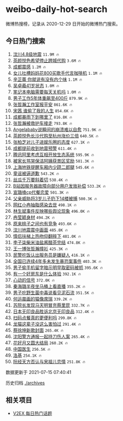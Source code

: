 # weibo-daily-hot-search

微博热搜榜，记录从 2020-12-29 日开始的微博热门搜索。

## 今日热门搜索

<!-- BEGIN -->

1. [汶川4.8级地震](https://s.weibo.com/weibo?q=%23%E6%B1%B6%E5%B7%9D4.8%E7%BA%A7%E5%9C%B0%E9%9C%87%23&Refer=top) `11.9M 🔥`
1. [茶颜悦色希望停止跨城代购](https://s.weibo.com/weibo?q=%23%E8%8C%B6%E9%A2%9C%E6%82%A6%E8%89%B2%E5%B8%8C%E6%9C%9B%E5%81%9C%E6%AD%A2%E8%B7%A8%E5%9F%8E%E4%BB%A3%E8%B4%AD%23&Refer=top) `3.6M 🔥`
1. [成都震感](https://s.weibo.com/weibo?q=%E6%88%90%E9%83%BD%E9%9C%87%E6%84%9F&Refer=top) `1.2M 🔥`
1. [女儿吐槽妈妈花800买歌手代言咖啡机](https://s.weibo.com/weibo?q=%23%E5%A5%B3%E5%84%BF%E5%90%90%E6%A7%BD%E5%A6%88%E5%A6%88%E8%8A%B1800%E4%B9%B0%E6%AD%8C%E6%89%8B%E4%BB%A3%E8%A8%80%E5%92%96%E5%95%A1%E6%9C%BA%23&Refer=top) `1.1M 🔥`
1. [辛芷蕾 你就说有没有内个味](https://s.weibo.com/weibo?q=%E8%BE%9B%E8%8A%B7%E8%95%BE%20%E4%BD%A0%E5%B0%B1%E8%AF%B4%E6%9C%89%E6%B2%A1%E6%9C%89%E5%86%85%E4%B8%AA%E5%91%B3&Refer=top) `1.1M 🔥`
1. [吴卓羲41岁状态](https://s.weibo.com/weibo?q=%23%E5%90%B4%E5%8D%93%E7%BE%B241%E5%B2%81%E7%8A%B6%E6%80%81%23&Refer=top) `1.0M 🔥`
1. [笔记本电脑需要每天关机吗](https://s.weibo.com/weibo?q=%23%E7%AC%94%E8%AE%B0%E6%9C%AC%E7%94%B5%E8%84%91%E9%9C%80%E8%A6%81%E6%AF%8F%E5%A4%A9%E5%85%B3%E6%9C%BA%E5%90%97%23&Refer=top) `1.0M 🔥`
1. [男子工作5年体重飙至400斤](https://s.weibo.com/weibo?q=%23%E7%94%B7%E5%AD%90%E5%B7%A5%E4%BD%9C5%E5%B9%B4%E4%BD%93%E9%87%8D%E9%A3%99%E8%87%B3400%E6%96%A4%23&Refer=top) `879.9K 🔥`
1. [张哲瀚工作室报平安](https://s.weibo.com/weibo?q=%23%E5%BC%A0%E5%93%B2%E7%80%9A%E5%B7%A5%E4%BD%9C%E5%AE%A4%E6%8A%A5%E5%B9%B3%E5%AE%89%23&Refer=top) `861.6K 🔥`
1. [宋茜 谁偷了我的人生](https://s.weibo.com/weibo?q=%E5%AE%8B%E8%8C%9C%20%E8%B0%81%E5%81%B7%E4%BA%86%E6%88%91%E7%9A%84%E4%BA%BA%E7%94%9F&Refer=top) `854.6K 🔥`
1. [成都暴雨下到哪里了](https://s.weibo.com/weibo?q=%23%E6%88%90%E9%83%BD%E6%9A%B4%E9%9B%A8%E4%B8%8B%E5%88%B0%E5%93%AA%E9%87%8C%E4%BA%86%23&Refer=top) `816.8K 🔥`
1. [张哲瀚被救护车接走](https://s.weibo.com/weibo?q=%23%E5%BC%A0%E5%93%B2%E7%80%9A%E8%A2%AB%E6%95%91%E6%8A%A4%E8%BD%A6%E6%8E%A5%E8%B5%B0%23&Refer=top) `793.8K 🔥`
1. [Angelababy说瞬间的崩溃难以自愈](https://s.weibo.com/weibo?q=%23Angelababy%E8%AF%B4%E7%9E%AC%E9%97%B4%E7%9A%84%E5%B4%A9%E6%BA%83%E9%9A%BE%E4%BB%A5%E8%87%AA%E6%84%88%23&Refer=top) `751.9K 🔥`
1. [茶颜悦色长沙代购至杭州涨价三倍](https://s.weibo.com/weibo?q=%23%E8%8C%B6%E9%A2%9C%E6%82%A6%E8%89%B2%E9%95%BF%E6%B2%99%E4%BB%A3%E8%B4%AD%E8%87%B3%E6%9D%AD%E5%B7%9E%E6%B6%A8%E4%BB%B7%E4%B8%89%E5%80%8D%23&Refer=top) `640.5K 🔥`
1. [张柏芝对儿子进娱乐圈的态度](https://s.weibo.com/weibo?q=%23%E5%BC%A0%E6%9F%8F%E8%8A%9D%E5%AF%B9%E5%84%BF%E5%AD%90%E8%BF%9B%E5%A8%B1%E4%B9%90%E5%9C%88%E7%9A%84%E6%80%81%E5%BA%A6%23&Refer=top) `627.1K 🔥`
1. [成都提前收到地震预警](https://s.weibo.com/weibo?q=%23%E6%88%90%E9%83%BD%E6%8F%90%E5%89%8D%E6%94%B6%E5%88%B0%E5%9C%B0%E9%9C%87%E9%A2%84%E8%AD%A6%23&Refer=top) `611.4K 🔥`
1. [腾讯阿里考虑互相开放生态系统](https://s.weibo.com/weibo?q=%23%E8%85%BE%E8%AE%AF%E9%98%BF%E9%87%8C%E8%80%83%E8%99%91%E4%BA%92%E7%9B%B8%E5%BC%80%E6%94%BE%E7%94%9F%E6%80%81%E7%B3%BB%E7%BB%9F%23&Refer=top) `595.9K 🔥`
1. [被家长骂哭保洁阿姨获景区奖励](https://s.weibo.com/weibo?q=%23%E8%A2%AB%E5%AE%B6%E9%95%BF%E9%AA%82%E5%93%AD%E4%BF%9D%E6%B4%81%E9%98%BF%E5%A7%A8%E8%8E%B7%E6%99%AF%E5%8C%BA%E5%A5%96%E5%8A%B1%23&Refer=top) `581.3K 🔥`
1. [上海地铁提醒车厢内少跷二郎腿](https://s.weibo.com/weibo?q=%23%E4%B8%8A%E6%B5%B7%E5%9C%B0%E9%93%81%E6%8F%90%E9%86%92%E8%BD%A6%E5%8E%A2%E5%86%85%E5%B0%91%E8%B7%B7%E4%BA%8C%E9%83%8E%E8%85%BF%23&Refer=top) `545.6K 🔥`
1. [童谣被逼道歉](https://s.weibo.com/weibo?q=%23%E7%AB%A5%E8%B0%A3%E8%A2%AB%E9%80%BC%E9%81%93%E6%AD%89%23&Refer=top) `543.2K 🔥`
1. [丝瓜千万要斜着切](https://s.weibo.com/weibo?q=%23%E4%B8%9D%E7%93%9C%E5%8D%83%E4%B8%87%E8%A6%81%E6%96%9C%E7%9D%80%E5%88%87%23&Refer=top) `538.4K 🔥`
1. [B站因服务器故障向部分用户发放补偿](https://s.weibo.com/weibo?q=%23B%E7%AB%99%E5%9B%A0%E6%9C%8D%E5%8A%A1%E5%99%A8%E6%95%85%E9%9A%9C%E5%90%91%E9%83%A8%E5%88%86%E7%94%A8%E6%88%B7%E5%8F%91%E6%94%BE%E8%A1%A5%E5%81%BF%23&Refer=top) `533.2K 🔥`
1. [宣璐嗑cp代餐恋爱](https://s.weibo.com/weibo?q=%23%E5%AE%A3%E7%92%90%E5%97%91cp%E4%BB%A3%E9%A4%90%E6%81%8B%E7%88%B1%23&Refer=top) `501.3K 🔥`
1. [父亲威胁将3岁儿子扔下14楼被捕](https://s.weibo.com/weibo?q=%23%E7%88%B6%E4%BA%B2%E5%A8%81%E8%83%81%E5%B0%863%E5%B2%81%E5%84%BF%E5%AD%90%E6%89%94%E4%B8%8B14%E6%A5%BC%E8%A2%AB%E6%8D%95%23&Refer=top) `500.3K 🔥`
1. [网红小冉抽脂感染去世](https://s.weibo.com/weibo?q=%23%E7%BD%91%E7%BA%A2%E5%B0%8F%E5%86%89%E6%8A%BD%E8%84%82%E6%84%9F%E6%9F%93%E5%8E%BB%E4%B8%96%23&Refer=top) `498.1K 🔥`
1. [林生斌事件反映哪些舆论现象](https://s.weibo.com/weibo?q=%23%E6%9E%97%E7%94%9F%E6%96%8C%E4%BA%8B%E4%BB%B6%E5%8F%8D%E6%98%A0%E5%93%AA%E4%BA%9B%E8%88%86%E8%AE%BA%E7%8E%B0%E8%B1%A1%23&Refer=top) `496.0K 🔥`
1. [冉莹颖身材](https://s.weibo.com/weibo?q=%23%E5%86%89%E8%8E%B9%E9%A2%96%E8%BA%AB%E6%9D%90%23&Refer=top) `494.2K 🔥`
1. [原来桃子之间也有竞争](https://s.weibo.com/weibo?q=%23%E5%8E%9F%E6%9D%A5%E6%A1%83%E5%AD%90%E4%B9%8B%E9%97%B4%E4%B9%9F%E6%9C%89%E7%AB%9E%E4%BA%89%23&Refer=top) `493.6K 🔥`
1. [汶川地震震中画面](https://s.weibo.com/weibo?q=%23%E6%B1%B6%E5%B7%9D%E5%9C%B0%E9%9C%87%E9%9C%87%E4%B8%AD%E7%94%BB%E9%9D%A2%23&Refer=top) `485.8K 🔥`
1. [情侣扶梯上热吻仰翻摔下](https://s.weibo.com/weibo?q=%23%E6%83%85%E4%BE%A3%E6%89%B6%E6%A2%AF%E4%B8%8A%E7%83%AD%E5%90%BB%E4%BB%B0%E7%BF%BB%E6%91%94%E4%B8%8B%23&Refer=top) `481.0K 🔥`
1. [李子柒柴米油盐酱醋茶完结](https://s.weibo.com/weibo?q=%23%E6%9D%8E%E5%AD%90%E6%9F%92%E6%9F%B4%E7%B1%B3%E6%B2%B9%E7%9B%90%E9%85%B1%E9%86%8B%E8%8C%B6%E5%AE%8C%E7%BB%93%23&Refer=top) `474.8K 🔥`
1. [王一博张哲瀚撞衫](https://s.weibo.com/weibo?q=%E7%8E%8B%E4%B8%80%E5%8D%9A%E5%BC%A0%E5%93%B2%E7%80%9A%E6%92%9E%E8%A1%AB&Refer=top) `425.3K 🔥`
1. [民警吃饭认出服务员是嫌疑人](https://s.weibo.com/weibo?q=%23%E6%B0%91%E8%AD%A6%E5%90%83%E9%A5%AD%E8%AE%A4%E5%87%BA%E6%9C%8D%E5%8A%A1%E5%91%98%E6%98%AF%E5%AB%8C%E7%96%91%E4%BA%BA%23&Refer=top) `416.1K 🔥`
1. [全国已连续4年多未发生暴恐案事件](https://s.weibo.com/weibo?q=%23%E5%85%A8%E5%9B%BD%E5%B7%B2%E8%BF%9E%E7%BB%AD4%E5%B9%B4%E5%A4%9A%E6%9C%AA%E5%8F%91%E7%94%9F%E6%9A%B4%E6%81%90%E6%A1%88%E4%BA%8B%E4%BB%B6%23&Refer=top) `403.3K 🔥`
1. [男子偷手机留字暗示明早取密码被抓](https://s.weibo.com/weibo?q=%23%E7%94%B7%E5%AD%90%E5%81%B7%E6%89%8B%E6%9C%BA%E7%95%99%E5%AD%97%E6%9A%97%E7%A4%BA%E6%98%8E%E6%97%A9%E5%8F%96%E5%AF%86%E7%A0%81%E8%A2%AB%E6%8A%93%23&Refer=top) `395.6K 🔥`
1. [有一个好房东是什么体验](https://s.weibo.com/weibo?q=%23%E6%9C%89%E4%B8%80%E4%B8%AA%E5%A5%BD%E6%88%BF%E4%B8%9C%E6%98%AF%E4%BB%80%E4%B9%88%E4%BD%93%E9%AA%8C%23&Refer=top) `392.1K 🔥`
1. [心动的信号](https://s.weibo.com/weibo?q=%E5%BF%83%E5%8A%A8%E7%9A%84%E4%BF%A1%E5%8F%B7&Refer=top) `372.0K 🔥`
1. [秦海璐半夜坐马桶上看直播](https://s.weibo.com/weibo?q=%23%E7%A7%A6%E6%B5%B7%E7%92%90%E5%8D%8A%E5%A4%9C%E5%9D%90%E9%A9%AC%E6%A1%B6%E4%B8%8A%E7%9C%8B%E7%9B%B4%E6%92%AD%23&Refer=top) `355.2K 🔥`
1. [男子吃野生菌中毒说看见泥石流](https://s.weibo.com/weibo?q=%23%E7%94%B7%E5%AD%90%E5%90%83%E9%87%8E%E7%94%9F%E8%8F%8C%E4%B8%AD%E6%AF%92%E8%AF%B4%E7%9C%8B%E8%A7%81%E6%B3%A5%E7%9F%B3%E6%B5%81%23&Refer=top) `351.5K 🔥`
1. [何运晨画的猫像席瑞](https://s.weibo.com/weibo?q=%23%E4%BD%95%E8%BF%90%E6%99%A8%E7%94%BB%E7%9A%84%E7%8C%AB%E5%83%8F%E5%B8%AD%E7%91%9E%23&Refer=top) `339.2K 🔥`
1. [苏院长发现马天明冒充蔡里昆](https://s.weibo.com/weibo?q=%23%E8%8B%8F%E9%99%A2%E9%95%BF%E5%8F%91%E7%8E%B0%E9%A9%AC%E5%A4%A9%E6%98%8E%E5%86%92%E5%85%85%E8%94%A1%E9%87%8C%E6%98%86%23&Refer=top) `332.7K 🔥`
1. [日本无印良品胜诉北京无印良品](https://s.weibo.com/weibo?q=%23%E6%97%A5%E6%9C%AC%E6%97%A0%E5%8D%B0%E8%89%AF%E5%93%81%E8%83%9C%E8%AF%89%E5%8C%97%E4%BA%AC%E6%97%A0%E5%8D%B0%E8%89%AF%E5%93%81%23&Refer=top) `312.4K 🔥`
1. [扫码点餐真的更便利吗](https://s.weibo.com/weibo?q=%23%E6%89%AB%E7%A0%81%E7%82%B9%E9%A4%90%E7%9C%9F%E7%9A%84%E6%9B%B4%E4%BE%BF%E5%88%A9%E5%90%97%23&Refer=top) `299.8K 🔥`
1. [龙猫这辈子没这么害怕过](https://s.weibo.com/weibo?q=%23%E9%BE%99%E7%8C%AB%E8%BF%99%E8%BE%88%E5%AD%90%E6%B2%A1%E8%BF%99%E4%B9%88%E5%AE%B3%E6%80%95%E8%BF%87%23&Refer=top) `291.4K 🔥`
1. [蔡徐坤新歌封面](https://s.weibo.com/weibo?q=%23%E8%94%A1%E5%BE%90%E5%9D%A4%E6%96%B0%E6%AD%8C%E5%B0%81%E9%9D%A2%23&Refer=top) `265.4K 🔥`
1. [沈阳警方通报一起持刀伤人案](https://s.weibo.com/weibo?q=%23%E6%B2%88%E9%98%B3%E8%AD%A6%E6%96%B9%E9%80%9A%E6%8A%A5%E4%B8%80%E8%B5%B7%E6%8C%81%E5%88%80%E4%BC%A4%E4%BA%BA%E6%A1%88%23&Refer=top) `265.4K 🔥`
1. [花好月又圆大结局](https://s.weibo.com/weibo?q=%23%E8%8A%B1%E5%A5%BD%E6%9C%88%E5%8F%88%E5%9C%86%E5%A4%A7%E7%BB%93%E5%B1%80%23&Refer=top) `260.2K 🔥`
1. [中国医生](https://s.weibo.com/weibo?q=%E4%B8%AD%E5%9B%BD%E5%8C%BB%E7%94%9F&Refer=top) `256.5K 🔥`
1. [洛基](https://s.weibo.com/weibo?q=%E6%B4%9B%E5%9F%BA&Refer=top) `254.1K 🔥`
1. [阮经天方否认与宋祖儿恋情](https://s.weibo.com/weibo?q=%23%E9%98%AE%E7%BB%8F%E5%A4%A9%E6%96%B9%E5%90%A6%E8%AE%A4%E4%B8%8E%E5%AE%8B%E7%A5%96%E5%84%BF%E6%81%8B%E6%83%85%23&Refer=top) `251.8K 🔥`

数据更新于 2021-07-15 07:40:41

<!-- END -->

历史归档 [./archives](./archives)

## 相关项目

- [V2EX 每日热门话题](https://github.com/boojack/v2ex-daily-hot-topic)
